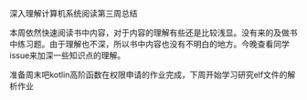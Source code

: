 深入理解计算机系统阅读第三周总结



本周依然快速阅读书中内容，对于内容的理解有些还是比较浅显。没有来的及做书中练习题。由于理解也不深，所以书中内容也没有不明白的地方。今晚查看同学issue来加深一些知识点的理解。

准备周末吧kotlin高阶函数在权限申请的作业完成，下周开始学习研究elf文件的解析作业